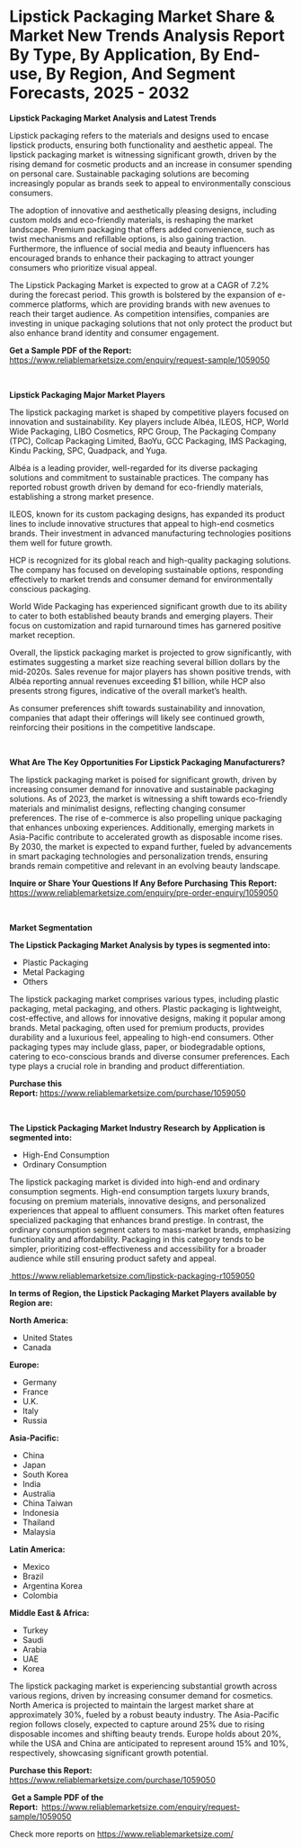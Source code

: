 <p><h1>Lipstick Packaging Market Share & Market New Trends Analysis Report By Type, By Application, By End-use, By Region, And Segment Forecasts, 2025 - 2032</h1></p><p><strong>Lipstick Packaging Market Analysis and Latest Trends</strong></p>
<p><p>Lipstick packaging refers to the materials and designs used to encase lipstick products, ensuring both functionality and aesthetic appeal. The lipstick packaging market is witnessing significant growth, driven by the rising demand for cosmetic products and an increase in consumer spending on personal care. Sustainable packaging solutions are becoming increasingly popular as brands seek to appeal to environmentally conscious consumers. </p><p>The adoption of innovative and aesthetically pleasing designs, including custom molds and eco-friendly materials, is reshaping the market landscape. Premium packaging that offers added convenience, such as twist mechanisms and refillable options, is also gaining traction. Furthermore, the influence of social media and beauty influencers has encouraged brands to enhance their packaging to attract younger consumers who prioritize visual appeal.</p><p>The Lipstick Packaging Market is expected to grow at a CAGR of 7.2% during the forecast period. This growth is bolstered by the expansion of e-commerce platforms, which are providing brands with new avenues to reach their target audience. As competition intensifies, companies are investing in unique packaging solutions that not only protect the product but also enhance brand identity and consumer engagement.</p></p>
<p><strong>Get a Sample PDF of the Report:&nbsp;</strong> <a href="https://www.reliablemarketsize.com/enquiry/request-sample/1059050?utm_campaign=2462&utm_medium=2&utm_source=Github&utm_content=ia&utm_term=04042025&utm_id=lipstick-packaging">https://www.reliablemarketsize.com/enquiry/request-sample/1059050</a></p>
<p>&nbsp;</p>
<p><strong>Lipstick Packaging Major Market Players</strong></p>
<p><p>The lipstick packaging market is shaped by competitive players focused on innovation and sustainability. Key players include Albéa, ILEOS, HCP, World Wide Packaging, LIBO Cosmetics, RPC Group, The Packaging Company (TPC), Collcap Packaging Limited, BaoYu, GCC Packaging, IMS Packaging, Kindu Packing, SPC, Quadpack, and Yuga. </p><p>Albéa is a leading provider, well-regarded for its diverse packaging solutions and commitment to sustainable practices. The company has reported robust growth driven by demand for eco-friendly materials, establishing a strong market presence.</p><p>ILEOS, known for its custom packaging designs, has expanded its product lines to include innovative structures that appeal to high-end cosmetics brands. Their investment in advanced manufacturing technologies positions them well for future growth.</p><p>HCP is recognized for its global reach and high-quality packaging solutions. The company has focused on developing sustainable options, responding effectively to market trends and consumer demand for environmentally conscious packaging.</p><p>World Wide Packaging has experienced significant growth due to its ability to cater to both established beauty brands and emerging players. Their focus on customization and rapid turnaround times has garnered positive market reception.</p><p>Overall, the lipstick packaging market is projected to grow significantly, with estimates suggesting a market size reaching several billion dollars by the mid-2020s. Sales revenue for major players has shown positive trends, with Albéa reporting annual revenues exceeding $1 billion, while HCP also presents strong figures, indicative of the overall market’s health.</p><p>As consumer preferences shift towards sustainability and innovation, companies that adapt their offerings will likely see continued growth, reinforcing their positions in the competitive landscape.</p></p>
<p>&nbsp;</p>
<p><strong>What Are The Key Opportunities For Lipstick Packaging Manufacturers?</strong></p>
<p><p>The lipstick packaging market is poised for significant growth, driven by increasing consumer demand for innovative and sustainable packaging solutions. As of 2023, the market is witnessing a shift towards eco-friendly materials and minimalist designs, reflecting changing consumer preferences. The rise of e-commerce is also propelling unique packaging that enhances unboxing experiences. Additionally, emerging markets in Asia-Pacific contribute to accelerated growth as disposable income rises. By 2030, the market is expected to expand further, fueled by advancements in smart packaging technologies and personalization trends, ensuring brands remain competitive and relevant in an evolving beauty landscape.</p></p>
<p><strong>Inquire or Share Your Questions If Any Before Purchasing This Report:</strong> <a href="https://www.reliablemarketsize.com/enquiry/pre-order-enquiry/1059050?utm_campaign=2462&utm_medium=2&utm_source=Github&utm_content=ia&utm_term=04042025&utm_id=lipstick-packaging">https://www.reliablemarketsize.com/enquiry/pre-order-enquiry/1059050</a></p>
<p>&nbsp;</p>
<p><strong>Market Segmentation</strong></p>
<p><strong>The Lipstick Packaging Market Analysis by types is segmented into:</strong></p>
<p><ul><li>Plastic Packaging</li><li>Metal Packaging</li><li>Others</li></ul></p>
<p><p>The lipstick packaging market comprises various types, including plastic packaging, metal packaging, and others. Plastic packaging is lightweight, cost-effective, and allows for innovative designs, making it popular among brands. Metal packaging, often used for premium products, provides durability and a luxurious feel, appealing to high-end consumers. Other packaging types may include glass, paper, or biodegradable options, catering to eco-conscious brands and diverse consumer preferences. Each type plays a crucial role in branding and product differentiation.</p></p>
<p><strong>Purchase this Report:&nbsp;</strong><a href="https://www.reliablemarketsize.com/purchase/1059050?utm_campaign=2462&utm_medium=2&utm_source=Github&utm_content=ia&utm_term=04042025&utm_id=lipstick-packaging">https://www.reliablemarketsize.com/purchase/1059050</a></p>
<p>&nbsp;</p>
<p><strong>The Lipstick Packaging Market Industry Research by Application is segmented into:</strong></p>
<p><ul><li>High-End Consumption</li><li>Ordinary Consumption</li></ul></p>
<p><p>The lipstick packaging market is divided into high-end and ordinary consumption segments. High-end consumption targets luxury brands, focusing on premium materials, innovative designs, and personalized experiences that appeal to affluent consumers. This market often features specialized packaging that enhances brand prestige. In contrast, the ordinary consumption segment caters to mass-market brands, emphasizing functionality and affordability. Packaging in this category tends to be simpler, prioritizing cost-effectiveness and accessibility for a broader audience while still ensuring product safety and appeal.</p></p>
<p><a href="https://www.reliablemarketsize.com/lipstick-packaging-r1059050?utm_campaign=2462&utm_medium=2&utm_source=Github&utm_content=ia&utm_term=04042025&utm_id=lipstick-packaging">&nbsp;https://www.reliablemarketsize.com/lipstick-packaging-r1059050</a></p>
<p><strong>In terms of Region, the Lipstick Packaging Market Players available by Region are:</strong></p>
<p>
    <p> <strong> North America: </strong>
        <ul>
            <li>United States</li>
            <li>Canada</li>
        </ul>
        </p> 
    <p> <strong> Europe: </strong>
        <ul>
            <li>Germany</li>
            <li>France</li>
            <li>U.K.</li>
            <li>Italy</li>
            <li>Russia</li>
        </ul>
        </p> 
    <p> <strong> Asia-Pacific: </strong>
        <ul>
            <li>China</li>
            <li>Japan</li>
            <li>South Korea</li>
            <li>India</li>
            <li>Australia</li>
            <li>China Taiwan</li>
            <li>Indonesia</li>
            <li>Thailand</li>
            <li>Malaysia</li>
        </ul>
        </p> 
    <p> <strong> Latin America: </strong>
        <ul>
            <li>Mexico</li>
            <li>Brazil</li>
            <li>Argentina Korea</li>
            <li>Colombia</li>
        </ul>
        </p> 
    <p> <strong> Middle East & Africa: </strong>
        <ul>
            <li>Turkey</li>
            <li>Saudi</li>
            <li>Arabia</li>
            <li>UAE</li>
            <li>Korea</li>
        </ul>
    </p>
    </p>
<p><p>The lipstick packaging market is experiencing substantial growth across various regions, driven by increasing consumer demand for cosmetics. North America is projected to maintain the largest market share at approximately 30%, fueled by a robust beauty industry. The Asia-Pacific region follows closely, expected to capture around 25% due to rising disposable incomes and shifting beauty trends. Europe holds about 20%, while the USA and China are anticipated to represent around 15% and 10%, respectively, showcasing significant growth potential.</p></p>
<p><strong>Purchase this Report: </strong><a href="https://www.reliablemarketsize.com/purchase/1059050?utm_campaign=2462&utm_medium=2&utm_source=Github&utm_content=ia&utm_term=04042025&utm_id=lipstick-packaging">https://www.reliablemarketsize.com/purchase/1059050</a></p>
<p>&nbsp;<strong>Get a Sample PDF of the Report:&nbsp;&nbsp;</strong><a href="https://www.reliablemarketsize.com/enquiry/request-sample/1059050?utm_campaign=2462&utm_medium=2&utm_source=Github&utm_content=ia&utm_term=04042025&utm_id=lipstick-packaging">https://www.reliablemarketsize.com/enquiry/request-sample/1059050</a></p>
<p><strong></strong></p>
<p>Check more reports on <a href="https://www.reliablemarketsize.com/?utm_campaign=2462&utm_medium=2&utm_source=Github&utm_content=ia&utm_term=04042025&utm_id=lipstick-packaging">https://www.reliablemarketsize.com/</a></p>